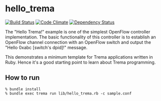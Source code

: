 hello_trema
===========

[![Build Status](http://img.shields.io/travis/trema/hello_trema/develop.svg?style=flat)][travis]
[![Code Climate](http://img.shields.io/codeclimate/github/trema/hello_trema.svg?style=flat)][codeclimate]
[![Dependency Status](http://img.shields.io/gemnasium/trema/hello_trema.svg?style=flat)][gemnasium]

The "Hello Trema!" example is one of the simplest OpenFlow controller
implementation. The basic functionality of this controller is to
establish an OpenFlow channel connection with an OpenFlow switch and
output the "Hello 0xabc [switch's dpid]!" message.

This demonstrates a minimum template for Trema applications written in
Ruby. Hence it's a good starting point to learn about Trema
programming.

[travis]: http://travis-ci.org/trema/hello_trema
[codeclimate]: https://codeclimate.com/github/trema/hello_trema
[gemnasium]: https://gemnasium.com/trema/hello_trema

How to run
----------

```
% bundle install
% bundle exec trema run lib/hello_trema.rb -c sample.conf
```
